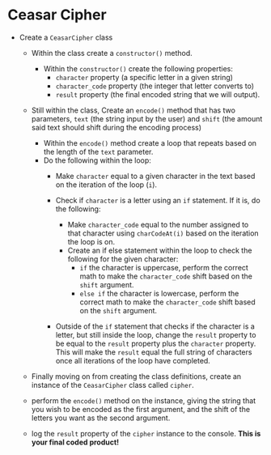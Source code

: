 # Ceasar Cipher 

* Create a `CeasarCipher` class
   * Within the class create a `constructor()` method.
      * Within the `constructor()` create the following properties:
         * `character` property (a specific letter in a given string)
         * `character_code` property (the integer that letter converts to)
         * `result` property (the final encoded string that we will output).

   * Still within the class, Create an `encode()` method that has two parameters, `text` (the string input by the user) and `shift` (the amount said text should shift during the encoding process)
      * Within the `encode()` method create a loop that repeats based on the length of the `text` parameter.
      * Do the following within the loop:
         * Make `character` equal to a given character in the text based on the iteration of the loop (`i`).
         * Check if `character` is a letter using an `if` statement. If it is, do the following:
            * Make `character_code` equal to the number assigned to that character using `charCodeAt(i)` based on the iteration the loop is on.
            * Create an if else statement within the loop to check the following for the given character:
               * `if` the character is uppercase, perform the correct math to make the `character_code` shift based on the `shift` argument.
               * `else if` the character is lowercase, perform the correct math to make the `character_code` shift based on the `shift` argument.

         * Outside of the `if` statement that checks if the character is a letter, but still inside the loop, change the `result` property to be equal to the `result` property plus the `character` property. This will make the `result` equal the full string of characters once all iterations of the loop have completed.

  * Finally moving on from creating the class definitions, create an instance of the `CeasarCipher` class called `cipher`.
  * perform the `encode()` method on the instance, giving the string that you wish to be encoded as the first argument, and the shift of the letters you want as the second argument.
  * log the `result` property of the `cipher` instance to the console. **This is your final coded product!**
